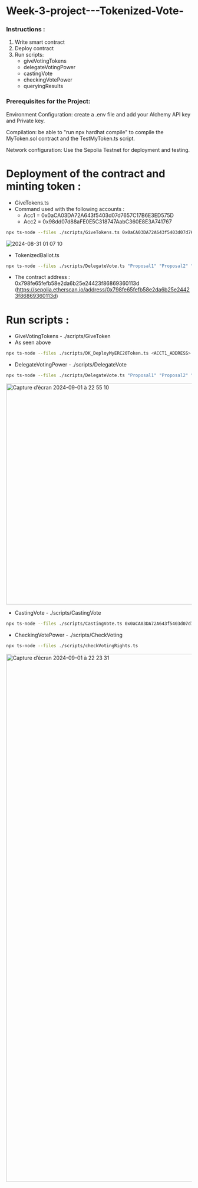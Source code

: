 # Week-3-project---Tokenized-Vote-

### Instructions :

1. Write smart contract
2. Deploy contract
3. Run scripts:
    + giveVotingTokens 
    + delegateVotingPower 
    + castingVote 
    + checkingVotePower
    + queryingResults 

### Prerequisites for the Project:

Environment Configuration: create a .env file and add your Alchemy API key and Private key.

Compilation: be able to "run npx hardhat compile" to compile the MyToken.sol contract and the TestMyToken.ts script.

Network configuration: Use the Sepolia Testnet for deployment and testing. 

# Deployment of the contract and minting token : 
+ GiveTokens.ts 
+ Command used with the following accounts :
  + Acc1 = 0x0aCA03DA72A643f5403d07d7657C17B6E3ED575D
  + Acc2 = 0x98dd07d88aFE0E5C318747AabC360E8E3A741767

```bash
npx ts-node --files ./scripts/GiveTokens.ts 0x0aCA03DA72A643f5403d07d7657C17B6E3ED575D 0x98dd07d88aFE0E5C318747AabC360E8E3A741767npx ts-node --files ./scripts/DK_DeployMyERC20Token.ts <ACCT1_ADDRESS> <ACCT2_ADDRESS>
```
![2024-08-31 01 07 10](https://github.com/user-attachments/assets/c35538be-0b17-4a49-8206-12d1716a00b7)

+ TokenizedBallot.ts

```bash
npx ts-node --files ./scripts/DelegateVote.ts "Proposal1" "Proposal2" "Proposal3" 0x5fa2b9098f5dce19c6c19cc27e4feef22df30797
```
+ The contract address : 0x798fe65fefb58e2da6b25e24423f86869360113d
(https://sepolia.etherscan.io/address/0x798fe65fefb58e2da6b25e24423f86869360113d)

# Run scripts : 

+ GiveVotingTokens - ./scripts/GiveToken
+ As seen above 
```bash
npx ts-node --files ./scripts/DK_DeployMyERC20Token.ts <ACCT1_ADDRESS> <ACCT2_ADDRESS>
```

+ DelegateVotingPower - ./scripts/DelegateVote
```bash
npx ts-node --files ./scripts/DelegateVote.ts "Proposal1" "Proposal2" "Proposal3" 0x798fe65fefb58e2da6b25e24423f86869360113d
```
<img width="598" alt="Capture d’écran 2024-09-01 à 22 55 10" src="https://github.com/user-attachments/assets/9fe5ade0-5cf0-4070-880d-deec0dcafee5">


+ CastingVote - ./scripts/CastingVote
```bash
npx ts-node --files ./scripts/CastingVote.ts 0x0aCA03DA72A643f5403d07d7657C17B6E3ED575D
```
+ CheckingVotePower - ./scripts/CheckVoting
```bash
npx ts-node --files ./scripts/checkVotingRights.ts
```
<img width="1429" alt="Capture d’écran 2024-09-01 à 22 23 31" src="https://github.com/user-attachments/assets/1e841a7e-f217-48a0-816f-d5c452a6f9d7">
